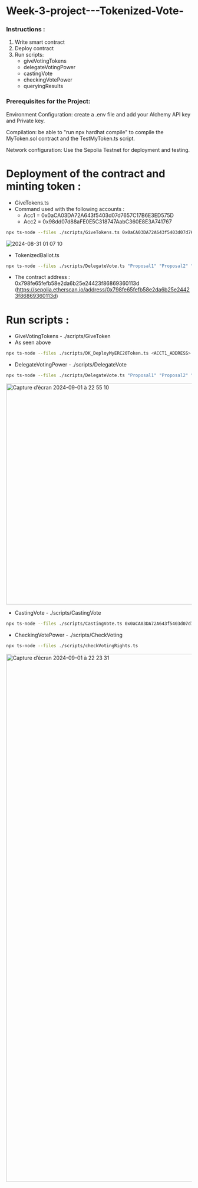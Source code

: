 # Week-3-project---Tokenized-Vote-

### Instructions :

1. Write smart contract
2. Deploy contract
3. Run scripts:
    + giveVotingTokens 
    + delegateVotingPower 
    + castingVote 
    + checkingVotePower
    + queryingResults 

### Prerequisites for the Project:

Environment Configuration: create a .env file and add your Alchemy API key and Private key.

Compilation: be able to "run npx hardhat compile" to compile the MyToken.sol contract and the TestMyToken.ts script.

Network configuration: Use the Sepolia Testnet for deployment and testing. 

# Deployment of the contract and minting token : 
+ GiveTokens.ts 
+ Command used with the following accounts :
  + Acc1 = 0x0aCA03DA72A643f5403d07d7657C17B6E3ED575D
  + Acc2 = 0x98dd07d88aFE0E5C318747AabC360E8E3A741767

```bash
npx ts-node --files ./scripts/GiveTokens.ts 0x0aCA03DA72A643f5403d07d7657C17B6E3ED575D 0x98dd07d88aFE0E5C318747AabC360E8E3A741767npx ts-node --files ./scripts/DK_DeployMyERC20Token.ts <ACCT1_ADDRESS> <ACCT2_ADDRESS>
```
![2024-08-31 01 07 10](https://github.com/user-attachments/assets/c35538be-0b17-4a49-8206-12d1716a00b7)

+ TokenizedBallot.ts

```bash
npx ts-node --files ./scripts/DelegateVote.ts "Proposal1" "Proposal2" "Proposal3" 0x5fa2b9098f5dce19c6c19cc27e4feef22df30797
```
+ The contract address : 0x798fe65fefb58e2da6b25e24423f86869360113d
(https://sepolia.etherscan.io/address/0x798fe65fefb58e2da6b25e24423f86869360113d)

# Run scripts : 

+ GiveVotingTokens - ./scripts/GiveToken
+ As seen above 
```bash
npx ts-node --files ./scripts/DK_DeployMyERC20Token.ts <ACCT1_ADDRESS> <ACCT2_ADDRESS>
```

+ DelegateVotingPower - ./scripts/DelegateVote
```bash
npx ts-node --files ./scripts/DelegateVote.ts "Proposal1" "Proposal2" "Proposal3" 0x798fe65fefb58e2da6b25e24423f86869360113d
```
<img width="598" alt="Capture d’écran 2024-09-01 à 22 55 10" src="https://github.com/user-attachments/assets/9fe5ade0-5cf0-4070-880d-deec0dcafee5">


+ CastingVote - ./scripts/CastingVote
```bash
npx ts-node --files ./scripts/CastingVote.ts 0x0aCA03DA72A643f5403d07d7657C17B6E3ED575D
```
+ CheckingVotePower - ./scripts/CheckVoting
```bash
npx ts-node --files ./scripts/checkVotingRights.ts
```
<img width="1429" alt="Capture d’écran 2024-09-01 à 22 23 31" src="https://github.com/user-attachments/assets/1e841a7e-f217-48a0-816f-d5c452a6f9d7">
